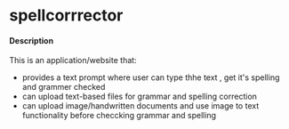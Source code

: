 # spellcorrrector


#### Description
This is an application/website that:
* provides a text prompt where user can type thhe text , get it's spelling and grammer checked
* can upload text-based files for grammar and spelling correction
* can upload image/handwritten documents and use image to text functionality before checcking grammar and spelling
